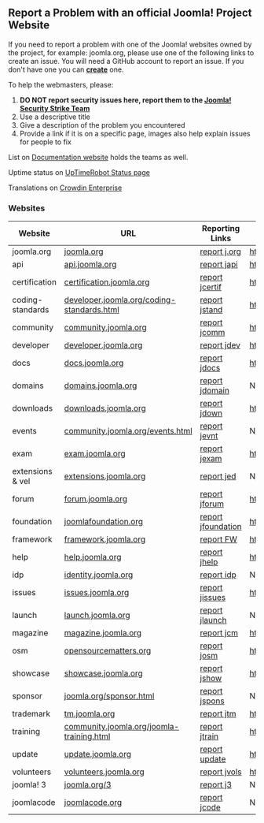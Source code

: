 ## Report a Problem with an official Joomla! Project Website

If you need to report a problem with one of the Joomla! websites owned by the project, for example: joomla.org, please use one of the following links to create an issue. You will need a GitHub account to report an issue. If you don't have one you can **[create](https://github.com/join)** one.

To help the webmasters, please:

1. **DO NOT report security issues here, report them to the [Joomla! Security Strike Team](https://developer.joomla.org/contact-security-team.html)**
2. Use a descriptive title
3. Give a description of the problem you encountered
4. Provide a link if it is on a specific page, images also help explain issues for people to fix

List on [Documentation website](https://docs.joomla.org/Joomla:The_Joomla_Websites) holds the teams as well.

Uptime status on [UpTimeRobot Status page](https://status.joomla.org/)

Translations on [Crowdin Enterprise](https://joomla.crowdin.com/)

### Websites

Website | URL | Reporting Links | Repository
------- | ------ | ------ | ------
joomla.org | [joomla.org](https://www.joomla.org) | [report j.org](https://github.com/joomla/joomla-websites/issues/new?title=[jorg]%20) | https://github.com/joomla/joomla.org
api | [api.joomla.org](https://api.joomla.org) | [report japi](https://github.com/joomla/api.joomla.org/issues/new?title=[japi]%20) | https://github.com/joomla/api.joomla.org
certification | [certification.joomla.org](https://certification.joomla.org) | [report jcertif](https://github.com/joomla/joomla-websites/issues/new?title=[jcertif]%20) | https://github.com/joomla/certification.joomla.org
coding-standards | [developer.joomla.org/coding-standards.html](https://developer.joomla.org/coding-standards.html) | [report jstand](https://github.com/joomla/joomla-websites/issues/new?title=[jstand]%20) | https://github.com/joomla/coding-standards
community | [community.joomla.org](https://community.joomla.org) | [report jcomm](https://github.com/joomla/joomla-websites/issues/new?title=[jcomm]%20) | https://github.com/joomla/community.joomla.org
developer | [developer.joomla.org](https://developer.joomla.org) | [report jdev](https://github.com/joomla/joomla-websites/issues/new?title=[jdev]%20) | https://github.com/joomla/developer.joomla.org
docs | [docs.joomla.org](https://docs.joomla.org) | [report jdocs](https://github.com/joomla/joomla-websites/issues/new?title=[jdocs]%20) | https://github.com/joomla/docs.joomla.org
domains | [domains.joomla.org](https://domains.joomla.org) | [report jdomain](https://github.com/joomla/joomla-websites/issues/new?title=[jdomain]%20) | N/A
downloads | [downloads.joomla.org](https://downloads.joomla.org) | [report jdown](https://github.com/joomla/downloads.joomla.org/issues/new?title=[jdown]%20) | https://github.com/joomla/downloads.joomla.org
events | [community.joomla.org/events.html](https://community.joomla.org/events.html) | [report jevnt](https://github.com/joomla/joomla-websites/issues/new?title=[jevnt]%20) | N/A
exam | [exam.joomla.org](https://exam.joomla.org) | [report jexam](https://github.com/joomla/joomla-websites/issues/new?title=[jexam]%20) | https://github.com/joomla/certification.joomla.org
extensions & vel | [extensions.joomla.org](https://extensions.joomla.org) | [report jed](https://github.com/joomla/jed-issues/issues/new) | N/A
forum | [forum.joomla.org](https://forum.joomla.org) | [report jforum](https://github.com/joomla/joomla-websites/issues/new?title=[jforum]%20) | https://github.com/joomla/forum.joomla.org
foundation | [joomlafoundation.org](https://joomlafoundation.org) | [report jfoundation](https://github.com/joomla/joomla-websites/issues/new?title=[jfoundation]%20) | https://github.com/joomla/joomlafoundation.org
framework | [framework.joomla.org](https://framework.joomla.org) | [report FW](https://github.com/joomla/framework.joomla.org/issues/new?title=[FW%20Site]&body=Please%20state%20the%20nature%20of%20your%20development%20emergency) | https://github.com/joomla/framework.joomla.org
help | [help.joomla.org](https://help.joomla.org) | [report jhelp](https://github.com/joomla/help.joomla.org/issues/new?title=[jhelp]%20) | https://github.com/joomla/help.joomla.org
idp | [identity.joomla.org](https://identity.joomla.org) | [report idp](https://github.com/joomla/joomla-websites/issues/new?title=[idp]%20) | N/A
issues | [issues.joomla.org](https://issues.joomla.org) | [report jissues](http://issues.joomla.org/tracker/jtracker) | https://github.com/joomla/jissues
launch | [launch.joomla.org](https://launch.joomla.org) | [report jlaunch](https://github.com/joomla/joomla-websites/issues/new?title=[jlaunch]%20) | N/A
magazine | [magazine.joomla.org](https://magazine.joomla.org) | [report jcm](https://github.com/joomla/joomla-websites/issues/new?title=[jcm]%20) | https://github.com/joomla/magazine.joomla.org
osm | [opensourcematters.org](https://opensourcematters.org) | [report josm](https://github.com/joomla/joomla-websites/issues/new?title=[josm]%20) | https://github.com/joomla/opensourcematters.org
showcase | [showcase.joomla.org](https://showcase.joomla.org) | [report jshow](https://github.com/joomla/joomla-websites/issues/new?title=[jshow]%20) | https://github.com/joomla/showcase.joomla.org
sponsor | [joomla.org/sponsor.html](https://www.joomla.org/sponsor.html) | [report jspons](https://github.com/joomla/joomla-websites/issues/new?title=[jspons]%20) | N/A
trademark | [tm.joomla.org](https://tm.joomla.org) | [report jtm](https://github.com/joomla/joomla-websites/issues/new?title=[jtm]%20) | https://github.com/joomla/tm.joomla.org
training | [community.joomla.org/joomla-training.html](https://community.joomla.org/joomla-training.html) | [report jtrain](https://github.com/joomla/joomla-websites/issues/new?title=[jtrain]%20) | https://github.com/joomla/community.joomla.org
update | [update.joomla.org](https://update.joomla.org) | [report update](https://github.com/joomla/update.joomla.org/issues/new?title=[update]%20) | https://github.com/joomla/update.joomla.org
volunteers | [volunteers.joomla.org](https://volunteers.joomla.org) | [report jvols](https://github.com/joomla/volunteers.joomla.org/issues/new?title=[jvols]%20) | https://github.com/joomla/volunteers.joomla.org
joomla! 3 | [joomla.org/3](https://www.joomla.org/3) | [report j3](https://github.com/joomla/joomla-websites/issues/new?title=[j3]%20) | N/A
joomlacode | [joomlacode.org](http://joomlacode.org) | [report jcode](https://github.com/joomla/joomla-websites/issues/new?title=[jcode]%20) | N/A
